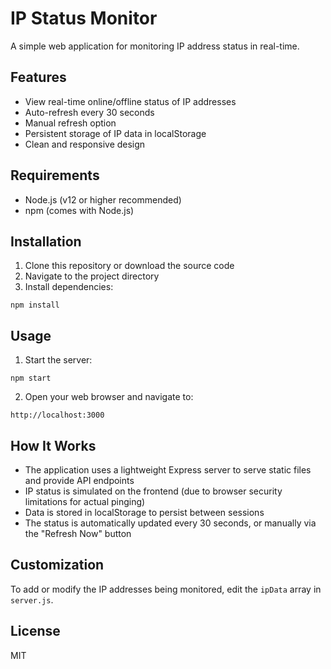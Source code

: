 # IP Status Monitor

A simple web application for monitoring IP address status in real-time.

## Features

- View real-time online/offline status of IP addresses
- Auto-refresh every 30 seconds
- Manual refresh option
- Persistent storage of IP data in localStorage
- Clean and responsive design

## Requirements

- Node.js (v12 or higher recommended)
- npm (comes with Node.js)

## Installation

1. Clone this repository or download the source code
2. Navigate to the project directory
3. Install dependencies:

```
npm install
```

## Usage

1. Start the server:

```
npm start
```

2. Open your web browser and navigate to:

```
http://localhost:3000
```

## How It Works

- The application uses a lightweight Express server to serve static files and provide API endpoints
- IP status is simulated on the frontend (due to browser security limitations for actual pinging)
- Data is stored in localStorage to persist between sessions
- The status is automatically updated every 30 seconds, or manually via the "Refresh Now" button

## Customization

To add or modify the IP addresses being monitored, edit the `ipData` array in `server.js`.

## License

MIT 